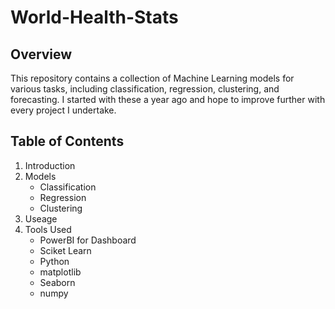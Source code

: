 # World-Health-Stats

## Overview
This repository contains a collection of Machine Learning models for various tasks, including classification, regression, clustering, and forecasting. I started with these a year ago and hope to improve further with every project I undertake.

## Table of Contents
1. Introduction
2. Models
   - Classification
   - Regression
   - Clustering
3. Useage
4. Tools Used
   - PowerBI for Dashboard
   - Sciket Learn
   - Python
   - matplotlib
   - Seaborn
   - numpy 

